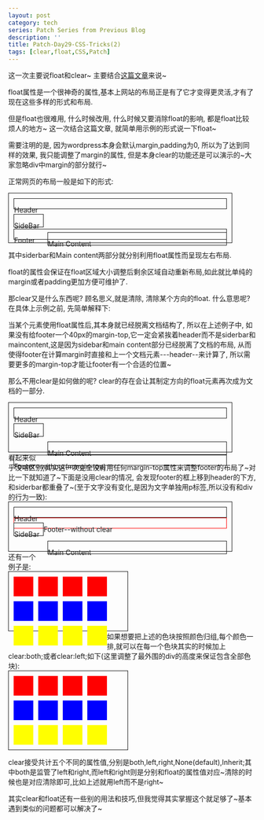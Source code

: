 ```yaml
---
layout: post
category: tech
series: Patch Series from Previous Blog
description: ''
title: Patch-Day29-CSS-Tricks(2)
tags: [clear,float,CSS,Patch]
---
```


这一次主要说float和clear~ 主要结合<a href="http://css-tricks.com/all-about-floats/" title="all-about-floats" target="_blank">这篇文章</a>来说~

float属性是一个很神奇的属性,基本上网站的布局正是有了它才变得更灵活,才有了现在这些多样的形式和布局.

但是float也很难用, 什么时候改用, 什么时候又要消除float的影响, 都是float比较烦人的地方~ 这一次结合这篇文章, 就简单用示例的形式说一下float~

需要注明的是, 因为wordpress本身会默认margin,padding为0, 所以为了达到同样的效果, 我只能调整了margin的属性, 但是本身clear的功能还是可以演示的~大家忽略div中margin的部分就行~

正常网页的布局一般是如下的形式:
<div style="border:1px solid;width:90%;height:100px">
  <div style="border:1px solid;height:20px;margin: 10px 10px 0 10px;"> <p style="">Header</p>
  </div>
    <div style="border:1px solid;width:13%;height:25px;float:left;margin: 10px 0 0 10px;"> <p style="">SideBar</p>
  </div>
    <div style="border:1px solid;width:80%;height:25px;float:right;margin: 10px 10px 0 10px;"> <p style="">Main Content</p>
  </div>
    <div style="border:1px solid;height:20px;margin: 40px 10px 0 10px;"> <p style="">Footer</p>
  </div>
</div>

其中siderbar和Main content两部分就分别利用float属性而呈现左右布局.

float的属性会保证在float区域大小调整后剩余区域自动重新布局,如此就比单纯的margin或者padding更加方便可维护了.

那clear又是什么东西呢? 顾名思义,就是清除, 清除某个方向的float. 什么意思呢? 在具体上示例之前, 先简单解释下:

当某个元素使用float属性后,其本身就已经脱离文档结构了, 所以在上述例子中, 如果没有给footer一个40px的margin-top,它一定会紧挨着header而不是siderbar和maincontent,这是因为sidebar和main content部分已经脱离了文档的布局, 从而使得footer在计算margin时直接和上一个文档元素---header--来计算了, 所以需要更多的margin-top才能让footer有一个合适的位置~

那么不用clear是如何做的呢? clear的存在会让其制定方向的float元素再次成为文档的一部分.

<div style="border:1px solid;width:90%;height:100px">
  <div style="border:1px solid;height:20px;margin: 10px 10px 0 10px;"> <p style="">Header</p>
  </div>
    <div style="border:1px solid;width:13%;height:25px;float:left;margin: 10px 0 0 10px;"> <p style="">SideBar</p>
  </div>
    <div style="border:1px solid;width:80%;height:25px;float:right;margin: 10px 10px 0 10px;"> <p style="">Main Content</p>
  </div>
    <div style="border:1px solid;height:20px;clear: both;margin-left: 10px;margin-right: 10px;"> <p style="">Footer--without(margin-top)</p>
  </div>
</div>
看起来似乎没啥区别,其实这一次完全没有用任何margin-top属性来调整footer的布局了~对比一下就知道了~下面是没用clear的情况, 会发现footer的框上移到header的下方, 和siderbar都重叠了~(至于文字没有变化,是因为文字单独用p标签,所以没有和div的行为一致):
<div style="border:1px solid;width:90%;height:100px">
  <div style="border:1px solid;height:20px;margin: 10px 10px 0 10px;"> <p style="">Header</p>
  </div>
    <div style="border:1px solid;width:13%;height:25px;float:left;margin: 10px 0 0 10px;"> <p style="">SideBar</p>
  </div>
    <div style="border:1px solid;width:80%;height:25px;float:right;margin: 10px 10px 0 10px;"> <p style="">Main Content</p>
  </div>
<div style="border:1px solid red;height:20px;margin-left: 10px;margin-right: 10px;"> <p style="">Footer--without clear</p>
  </div>
</div>
还有一个例子是:
<div style="border:1px solid;width:48%;height:120px">
  <div style="border:20px solid red;width:0px;height:0px;float:left;margin-left:10px;margin-top:10px">  </div>
  <div style="border:20px solid red;width:0px;height:0px;float:left;margin-left:10px;margin-top:10px">  </div>
    <div style="border:20px solid red;width:0px;height:0px;float:left;margin-left:10px;margin-top:10px">  </div>
    <div style="border:20px solid red;width:0px;height:0px;float:left;margin-left:10px;margin-top:10px;">  </div>
    <div style="border:20px solid blue;width:0px;height:0px;float:left;margin-left:10px;margin-top:10px">  </div>
    <div style="border:20px solid blue;width:0px;height:0px;float:left;margin-left:10px;margin-top:10px">  </div>
    <div style="border:20px solid blue;width:0px;height:0px;float:left;margin-left:10px;margin-top:10px">  </div>
    <div style="border:20px solid blue;width:0px;height:0px;float:left;margin-left:10px;margin-top:10px">  </div>  
  <div style="border:20px solid yellow;width:0px;height:0px;float:left;margin-left:10px;margin-top:10px">  </div>
    <div style="border:20px solid yellow;width:0px;height:0px;float:left;margin-left:10px;margin-top:10px;">  </div>
    <div style="border:20px solid yellow;width:0px;height:0px;float:left;margin-left:10px;margin-top:10px">  </div>  
  <div style="border:20px solid yellow;width:0px;height:0px;float:left;margin-left:10px;margin-top:10px">  </div>
</div>
如果想要把上述的色块按照颜色归组,每个颜色一排,就可以在每一个色块其实的时候加上clear:both;或者clear:left;如下(这里调整了最外围的div的高度来保证包含全部色块):
<div style="border:1px solid;width:48%;height:160px">
  <div style="border:20px solid red;width:0px;height:0px;float:left;margin-left:10px;margin-top:10px">  </div>
  <div style="border:20px solid red;width:0px;height:0px;float:left;margin-left:10px;margin-top:10px">  </div>
    <div style="border:20px solid red;width:0px;height:0px;float:left;margin-left:10px;margin-top:10px">  </div>
    <div style="border:20px solid red;width:0px;height:0px;float:left;margin-left:10px;margin-top:10px;">  </div>
    <div style="border:20px solid blue;clear:both;width:0px;height:0px;float:left;margin-left:10px;margin-top:10px">  </div>
    <div style="border:20px solid blue;width:0px;height:0px;float:left;margin-left:10px;margin-top:10px">  </div>
    <div style="border:20px solid blue;width:0px;height:0px;float:left;margin-left:10px;margin-top:10px">  </div>
    <div style="border:20px solid blue;width:0px;height:0px;float:left;margin-left:10px;margin-top:10px">  </div>  
  <div style="border:20px solid yellow;clear:left;width:0px;height:0px;float:left;margin-left:10px;margin-top:10px">  </div>
    <div style="border:20px solid yellow;width:0px;height:0px;float:left;margin-left:10px;margin-top:10px;">  </div>
    <div style="border:20px solid yellow;width:0px;height:0px;float:left;margin-left:10px;margin-top:10px">  </div>  
  <div style="border:20px solid yellow;width:0px;height:0px;float:left;margin-left:10px;margin-top:10px">  </div>
</div>

clear接受共计五个不同的属性值,分别是both,left,right,None(default),Inherit;其中both是监管了left和right,而left和right则是分别和float的属性值对应~清除的时候也是对应清除即可,比如上述就用left而不是right~

其实clear和float还有一些别的用法和技巧,但我觉得其实掌握这个就足够了~基本遇到类似的问题都可以解决了~
